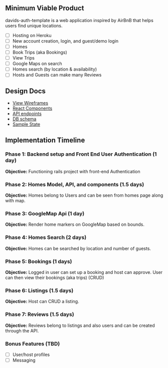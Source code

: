 ## Minimum Viable Product

davids-auth-template is a web application inspired by AirBnB that helps users find unique locations.

- [ ] Hosting on Heroku
- [ ] New account creation, login, and guest/demo login
- [ ] Homes
- [ ] Book Trips (aka Bookings)
- [ ] View Trips
- [ ] Google Maps on search
- [ ] Homes search (by location & availability)
- [ ] Hosts and Guests can make many Reviews

## Design Docs

* [View Wireframes][wireframes]
* [React Components][components]
* [API endpoints][api-endpoints]
* [DB schema][schema]
* [Sample State][sample-state]

[wireframes]: /docs/wireframes
[components]: /docs/component-hierarchy.md
[api-endpoints]: /docs/api-endpoints.md
[schema]: /docs/schema.md
[sample-state]: /docs/sample-state.md

## Implementation Timeline

### Phase 1: Backend setup and Front End User Authentication (1 day)

**Objective:** Functioning rails project with front-end Authentication

### Phase 2: Homes Model, API, and components (1.5 days)

**Objective:** Homes belong to Users and can be seen from homes page along with map.

### Phase 3: GoogleMap Api (1 day)

**Objective:** Render home markers on GoogleMap based on bounds.

### Phase 4: Homes Search (2 days)

**Objective:** Homes can be searched by location and number of guests.

### Phase 5: Bookings (1 days)

**Objective:** Logged in user can set up a booking and host can approve. User can then view their bookings (aka trips) (CRUD)

### Phase 6: Listings (1.5 days)

**Objective:** Host can CRUD a listing.

### Phase 7: Reviews (1.5 days)

**Objective:** Reviews belong to listings and also users and can be created through the API.

### Bonus Features (TBD)

- [ ] User/host profiles
- [ ] Messaging
